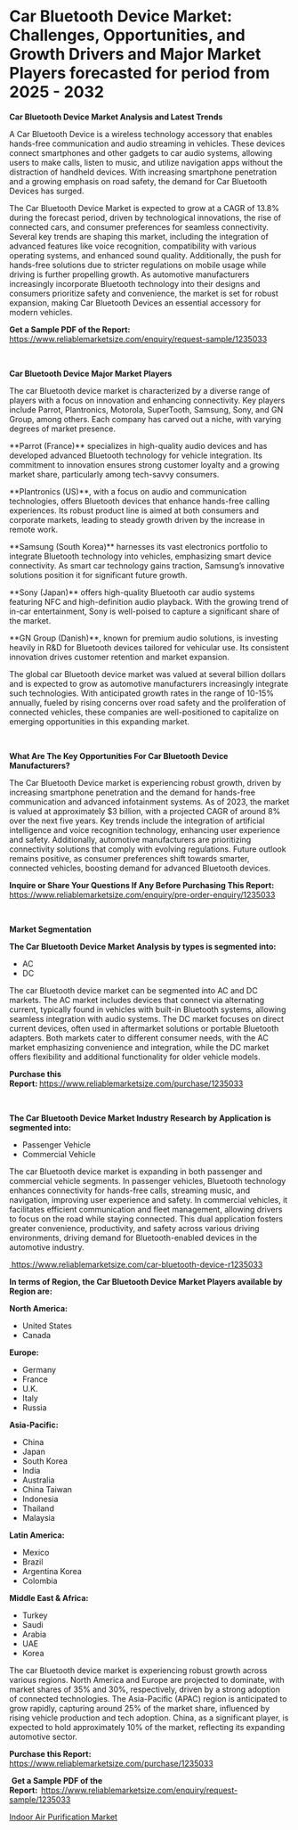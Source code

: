 <p><h1>Car Bluetooth Device Market: Challenges, Opportunities, and Growth Drivers and Major Market Players forecasted for period from 2025 - 2032</h1></p><p><strong>Car Bluetooth Device Market Analysis and Latest Trends</strong></p>
<p><p>A Car Bluetooth Device is a wireless technology accessory that enables hands-free communication and audio streaming in vehicles. These devices connect smartphones and other gadgets to car audio systems, allowing users to make calls, listen to music, and utilize navigation apps without the distraction of handheld devices. With increasing smartphone penetration and a growing emphasis on road safety, the demand for Car Bluetooth Devices has surged.</p><p>The Car Bluetooth Device Market is expected to grow at a CAGR of 13.8% during the forecast period, driven by technological innovations, the rise of connected cars, and consumer preferences for seamless connectivity. Several key trends are shaping this market, including the integration of advanced features like voice recognition, compatibility with various operating systems, and enhanced sound quality. Additionally, the push for hands-free solutions due to stricter regulations on mobile usage while driving is further propelling growth. As automotive manufacturers increasingly incorporate Bluetooth technology into their designs and consumers prioritize safety and convenience, the market is set for robust expansion, making Car Bluetooth Devices an essential accessory for modern vehicles.</p></p>
<p><strong>Get a Sample PDF of the Report:&nbsp;</strong> <a href="https://www.reliablemarketsize.com/enquiry/request-sample/1235033?utm_campaign=2769&utm_medium=2&utm_source=Github&utm_content=ia&utm_term=04042025&utm_id=car-bluetooth-device">https://www.reliablemarketsize.com/enquiry/request-sample/1235033</a></p>
<p>&nbsp;</p>
<p><strong>Car Bluetooth Device Major Market Players</strong></p>
<p><p>The car Bluetooth device market is characterized by a diverse range of players with a focus on innovation and enhancing connectivity. Key players include Parrot, Plantronics, Motorola, SuperTooth, Samsung, Sony, and GN Group, among others. Each company has carved out a niche, with varying degrees of market presence.</p><p>**Parrot (France)** specializes in high-quality audio devices and has developed advanced Bluetooth technology for vehicle integration. Its commitment to innovation ensures strong customer loyalty and a growing market share, particularly among tech-savvy consumers.</p><p>**Plantronics (US)**, with a focus on audio and communication technologies, offers Bluetooth devices that enhance hands-free calling experiences. Its robust product line is aimed at both consumers and corporate markets, leading to steady growth driven by the increase in remote work.</p><p>**Samsung (South Korea)** harnesses its vast electronics portfolio to integrate Bluetooth technology into vehicles, emphasizing smart device connectivity. As smart car technology gains traction, Samsung’s innovative solutions position it for significant future growth.</p><p>**Sony (Japan)** offers high-quality Bluetooth car audio systems featuring NFC and high-definition audio playback. With the growing trend of in-car entertainment, Sony is well-poised to capture a significant share of the market.</p><p>**GN Group (Danish)**, known for premium audio solutions, is investing heavily in R&D for Bluetooth devices tailored for vehicular use. Its consistent innovation drives customer retention and market expansion.</p><p>The global car Bluetooth device market was valued at several billion dollars and is expected to grow as automotive manufacturers increasingly integrate such technologies. With anticipated growth rates in the range of 10-15% annually, fueled by rising concerns over road safety and the proliferation of connected vehicles, these companies are well-positioned to capitalize on emerging opportunities in this expanding market.</p></p>
<p>&nbsp;</p>
<p><strong>What Are The Key Opportunities For Car Bluetooth Device Manufacturers?</strong></p>
<p><p>The Car Bluetooth Device market is experiencing robust growth, driven by increasing smartphone penetration and the demand for hands-free communication and advanced infotainment systems. As of 2023, the market is valued at approximately $3 billion, with a projected CAGR of around 8% over the next five years. Key trends include the integration of artificial intelligence and voice recognition technology, enhancing user experience and safety. Additionally, automotive manufacturers are prioritizing connectivity solutions that comply with evolving regulations. Future outlook remains positive, as consumer preferences shift towards smarter, connected vehicles, boosting demand for advanced Bluetooth devices.</p></p>
<p><strong>Inquire or Share Your Questions If Any Before Purchasing This Report:</strong> <a href="https://www.reliablemarketsize.com/enquiry/pre-order-enquiry/1235033?utm_campaign=2769&utm_medium=2&utm_source=Github&utm_content=ia&utm_term=04042025&utm_id=car-bluetooth-device">https://www.reliablemarketsize.com/enquiry/pre-order-enquiry/1235033</a></p>
<p>&nbsp;</p>
<p><strong>Market Segmentation</strong></p>
<p><strong>The Car Bluetooth Device Market Analysis by types is segmented into:</strong></p>
<p><ul><li>AC</li><li>DC</li></ul></p>
<p><p>The car Bluetooth device market can be segmented into AC and DC markets. The AC market includes devices that connect via alternating current, typically found in vehicles with built-in Bluetooth systems, allowing seamless integration with audio systems. The DC market focuses on direct current devices, often used in aftermarket solutions or portable Bluetooth adapters. Both markets cater to different consumer needs, with the AC market emphasizing convenience and integration, while the DC market offers flexibility and additional functionality for older vehicle models.</p></p>
<p><strong>Purchase this Report:&nbsp;</strong><a href="https://www.reliablemarketsize.com/purchase/1235033?utm_campaign=2769&utm_medium=2&utm_source=Github&utm_content=ia&utm_term=04042025&utm_id=car-bluetooth-device">https://www.reliablemarketsize.com/purchase/1235033</a></p>
<p>&nbsp;</p>
<p><strong>The Car Bluetooth Device Market Industry Research by Application is segmented into:</strong></p>
<p><ul><li>Passenger Vehicle</li><li>Commercial Vehicle</li></ul></p>
<p><p>The car Bluetooth device market is expanding in both passenger and commercial vehicle segments. In passenger vehicles, Bluetooth technology enhances connectivity for hands-free calls, streaming music, and navigation, improving user experience and safety. In commercial vehicles, it facilitates efficient communication and fleet management, allowing drivers to focus on the road while staying connected. This dual application fosters greater convenience, productivity, and safety across various driving environments, driving demand for Bluetooth-enabled devices in the automotive industry.</p></p>
<p><a href="https://www.reliablemarketsize.com/car-bluetooth-device-r1235033?utm_campaign=2769&utm_medium=2&utm_source=Github&utm_content=ia&utm_term=04042025&utm_id=car-bluetooth-device">&nbsp;https://www.reliablemarketsize.com/car-bluetooth-device-r1235033</a></p>
<p><strong>In terms of Region, the Car Bluetooth Device Market Players available by Region are:</strong></p>
<p>
    <p> <strong> North America: </strong>
        <ul>
            <li>United States</li>
            <li>Canada</li>
        </ul>
        </p> 
    <p> <strong> Europe: </strong>
        <ul>
            <li>Germany</li>
            <li>France</li>
            <li>U.K.</li>
            <li>Italy</li>
            <li>Russia</li>
        </ul>
        </p> 
    <p> <strong> Asia-Pacific: </strong>
        <ul>
            <li>China</li>
            <li>Japan</li>
            <li>South Korea</li>
            <li>India</li>
            <li>Australia</li>
            <li>China Taiwan</li>
            <li>Indonesia</li>
            <li>Thailand</li>
            <li>Malaysia</li>
        </ul>
        </p> 
    <p> <strong> Latin America: </strong>
        <ul>
            <li>Mexico</li>
            <li>Brazil</li>
            <li>Argentina Korea</li>
            <li>Colombia</li>
        </ul>
        </p> 
    <p> <strong> Middle East & Africa: </strong>
        <ul>
            <li>Turkey</li>
            <li>Saudi</li>
            <li>Arabia</li>
            <li>UAE</li>
            <li>Korea</li>
        </ul>
    </p>
    </p>
<p><p>The car Bluetooth device market is experiencing robust growth across various regions. North America and Europe are projected to dominate, with market shares of 35% and 30%, respectively, driven by a strong adoption of connected technologies. The Asia-Pacific (APAC) region is anticipated to grow rapidly, capturing around 25% of the market share, influenced by rising vehicle production and tech adoption. China, as a significant player, is expected to hold approximately 10% of the market, reflecting its expanding automotive sector.</p></p>
<p><strong>Purchase this Report: </strong><a href="https://www.reliablemarketsize.com/purchase/1235033?utm_campaign=2769&utm_medium=2&utm_source=Github&utm_content=ia&utm_term=04042025&utm_id=car-bluetooth-device">https://www.reliablemarketsize.com/purchase/1235033</a></p>
<p>&nbsp;<strong>Get a Sample PDF of the Report:&nbsp;&nbsp;</strong><a href="https://www.reliablemarketsize.com/enquiry/request-sample/1235033?utm_campaign=2769&utm_medium=2&utm_source=Github&utm_content=ia&utm_term=04042025&utm_id=car-bluetooth-device">https://www.reliablemarketsize.com/enquiry/request-sample/1235033</a></p>
<p><strong></strong></p>
<p><p><a href="https://github.com/danikabiele541/Market-Research-Report-List-1/blob/main/indoor-air-purification-market.md?utm_campaign=2769&utm_medium=2&utm_source=Github&utm_content=ia&utm_term=04042025&utm_id=car-bluetooth-device">Indoor Air Purification Market</a></p></p>